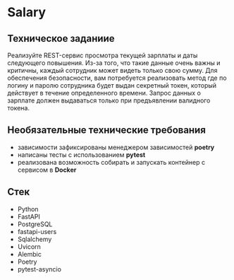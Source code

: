 # Salary

## Техническое заданиие 
Реализуйте REST-сервис просмотра текущей зарплаты и даты следующего
повышения. Из-за того, что такие данные очень важны и критичны, каждый
сотрудник может видеть только свою сумму. Для обеспечения безопасности, вам
потребуется реализовать метод где по логину и паролю сотрудника будет выдан
секретный токен, который действует в течение определенного времени. Запрос
данных о зарплате должен выдаваться только при предъявлении валидного токена.

## Необязательные технические требования
- зависимости зафиксированы менеджером зависимостей **poetry**
- написаны тесты с использованием **pytest**
- реализована возможность собирать и запускать контейнер с сервисом в **Docker**

## Стек
- Python
- FastAPI
- PostgreSQL
- fastapi-users
- Sqlalchemy
- Uvicorn
- Alembic
- Poetry
- pytest-asyncio